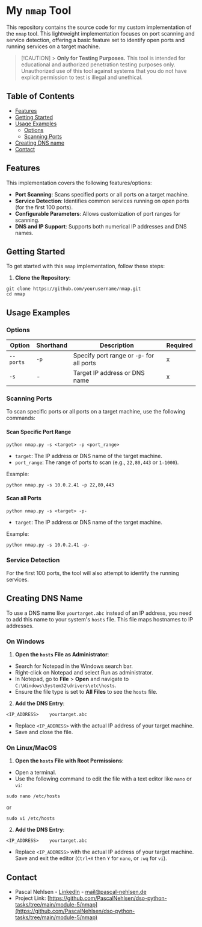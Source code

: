 # My `nmap` Tool

This repository contains the source code for my custom implementation of the `nmap` tool. This lightweight implementation focuses on port scanning and service detection, offering a basic feature set to identify open ports and running services on a target machine.

> [!CAUTION] > **Only for Testing Purposes.**
> This tool is intended for educational and authorized penetration testing purposes only. Unauthorized use of this tool against systems that you do not have explicit permission to test is illegal and unethical.

## Table of Contents

- [Features](#features)
- [Getting Started](#getting-started)
- [Usage Examples](#usage-examples)
  - [Options](#options)
  - [Scanning Ports](#scanning-ports)
- [Creating DNS name](#creating-dns-name)
- [Contact](#contact)

## Features

This implementation covers the following features/options:

- **Port Scanning**: Scans specified ports or all ports on a target machine.
- **Service Detection**: Identifies common services running on open ports (for the first 100 ports).
- **Configurable Parameters**: Allows customization of port ranges for scanning.
- **DNS and IP Support**: Supports both numerical IP addresses and DNS names.

## Getting Started

To get started with this `nmap` implementation, follow these steps:

1. **Clone the Repository**:

```shell
git clone https://github.com/yourusername/nmap.git
cd nmap
```

## Usage Examples

### Options

| Option    | Shorthand | Description                               | Required |
| --------- | --------- | ----------------------------------------- | -------- |
| `--ports` | `-p`      | Specify port range or `-p-` for all ports | x        |
| `-s`      | -         | Target IP address or DNS name             | x        |

### Scanning Ports

To scan specific ports or all ports on a target machine, use the following commands:

#### Scan Specific Port Range

```shell
python nmap.py -s <target> -p <port_range>
```

- `target`: The IP address or DNS name of the target machine.
- `port_range`: The range of ports to scan (e.g., `22,80,443` or `1-1000`).

Example:

```shell
python nmap.py -s 10.0.2.41 -p 22,80,443
```

#### Scan all Ports

```shell
python nmap.py -s <target> -p-
```

- `target`: The IP address or DNS name of the target machine.

Example:

```shell
python nmap.py -s 10.0.2.41 -p-
```

### Service Detection

For the first 100 ports, the tool will also attempt to identify the running services.

## Creating DNS Name

To use a DNS name like `yourtarget.abc` instead of an IP address, you need to add this name to your system's `hosts` file. This file maps hostnames to IP addresses.

### On Windows

1. **Open the `hosts` File as Administrator**:

- Search for Notepad in the Windows search bar.
- Right-click on Notepad and select Run as administrator.
- In Notepad, go to **File** > **Open** and navigate to `C:\Windows\System32\drivers\etc\hosts`.
- Ensure the file type is set to **All Files** to see the `hosts` file.

2. **Add the DNS Entry**:

```shell
<IP_ADDRESS>    yourtarget.abc
```

- Replace `<IP_ADDRESS>` with the actual IP address of your target machine.
- Save and close the file.

### On Linux/MacOS

1. **Open the `hosts` File with Root Permissions**:

- Open a terminal.
- Use the following command to edit the file with a text editor like `nano` or `vi`:

```shell
sudo nano /etc/hosts
```

or

```shell
sudo vi /etc/hosts
```

2. **Add the DNS Entry**:

```shell
<IP_ADDRESS>    yourtarget.abc
```

- Replace `<IP_ADDRESS>` with the actual IP address of your target machine.
  Save and exit the editor (`Ctrl+X` then `Y` for `nano`, or `:wq` for `vi`).

## Contact

- Pascal Nehlsen - [LinkedIn](https://www.linkedin.com/in/pascal-nehlsen) - [mail@pascal-nehlsen.de](mailto:mail@pascal-nehlsen.de)
- Project Link: [https://github.com/PascalNehlsen/dso-python-tasks/tree/main/module-5/nmap](https://github.com/PascalNehlsen/dso-python-tasks/tree/main/module-5/nmap)
